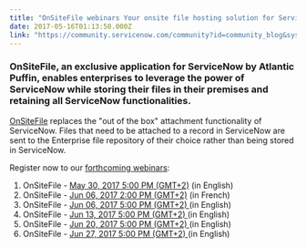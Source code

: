 ```yaml
---
title: "OnSiteFile webinars Your onsite file hosting solution for ServiceNow"
date: 2017-05-16T01:13:50.000Z
link: "https://community.servicenow.com/community?id=community_blog&sys_id=f97c62e1dbd0dbc01dcaf3231f9619a6"
---
```

<h3>OnSiteFile, an exclusive application for ServiceNow by Atlantic Puffin, enables enterprises to leverage the power of ServiceNow while storing their files in their premises and retaining all ServiceNow functionalities.</h3><p></p><p><a title="w.atlanticpuffin.io/products/onsitefile/" href="http://www.atlanticpuffin.io/products/onsitefile/">OnSiteFile</a> replaces the "out of the box" attachment functionality of ServiceNow. Files that need to be attached to a record in ServiceNow are sent to the Enterprise file repository of their choice rather than being stored in ServiceNow.</p><p></p><p>Register now to our <a title="w.atlanticpuffin.io/about/forthcoming-webinars/" href="http://www.atlanticpuffin.io/about/forthcoming-webinars/">forthcoming webinars</a>:</p><ol><li>OnSiteFile - <a title="ttendee.gotowebinar.com/rt/8157607002647130369" href="https://attendee.gotowebinar.com/rt/8157607002647130369">May 30, 2017 5:00 PM (GMT+2)</a> (in English)</li><li>OnSiteFile - <a title="ttendee.gotowebinar.com/register/4878325667445099011" href="https://attendee.gotowebinar.com/register/4878325667445099011" rel="noopener noreferrer" target="_blank">Jun 06, 2017 2:00 PM (GMT+2)</a> (in French)</li><li>OnSiteFile - <a title="ants=" data-hasregistrants="0" href="https://attendee.gotowebinar.com/rt/8157607002647130369">Jun 06, 2017 5:00 PM (GMT+2) </a>(in English)</li><li>OnSiteFile - <a title="ants=" data-hasregistrants="0" href="https://attendee.gotowebinar.com/rt/8157607002647130369">Jun 13, 2017 5:00 PM (GMT+2) </a>(in English)</li><li>OnSiteFile - <a title="ants=" data-hasregistrants="0" href="https://attendee.gotowebinar.com/rt/8157607002647130369">Jun 20, 2017 5:00 PM (GMT+2) </a>(in English)</li><li>OnSiteFile - <a title="ants=" data-hasregistrants="0" href="https://attendee.gotowebinar.com/rt/8157607002647130369">Jun 27, 2017 5:00 PM (GMT+2) </a>(in English)</li></ol>